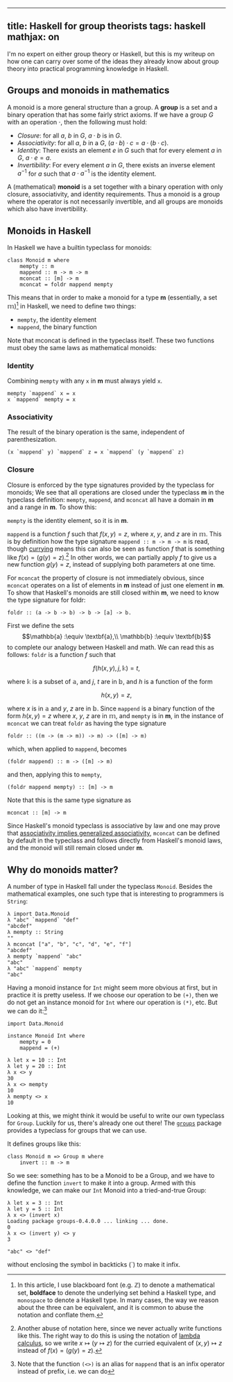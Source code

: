 ----
title: Haskell for group theorists
tags: haskell
mathjax: on
----

I'm no expert on either group theory or Haskell, but this is my writeup on
how one can carry over some of the ideas they already know about group theory
into practical programming knowledge in Haskell.

## Groups and monoids in mathematics

A monoid is a more general structure than a group. A **group** is a set
and a binary operation that has some fairly strict axioms. If we have a
group $G$ with an operation $\cdot$, then the following must hold:

* *Closure*: for all $a$, $b$ in $G$, $a \cdot b$ is in $G$.
* *Associativity*: for all $a$, $b$ in a $G$,
  $(a \cdot b) \cdot c = a \cdot (b \cdot c)$.
* *Identity*: There exists an element $e$ in $G$ such that for every element
  $a$ in $G$, $a \cdot e = a$.
* *Invertibility*: For every element  $a$ in $G$, there exists an
  inverse element $a^{-1}$ for $a$ such that $a \cdot a^{-1}$ is the identity
  element.

A (mathematical) **monoid** is a set together with a binary operation
with only closure, associativity, and identity requirements.
Thus a monoid is a group where the operator is not necessarily
invertible, and all groups are monoids which also have invertibility.

## Monoids in Haskell

In Haskell we have a builtin typeclass for monoids:

````{.haskell}
class Monoid m where
    mempty :: m
    mappend :: m -> m -> m
    mconcat :: [m] -> m
    mconcat = foldr mappend mempty
````

This means that in order to make a monoid for a type **m** (essentially,
a set $\mathbb{m}$)[^sets] in Haskell, we need to define two things:

- `mempty`, the identity element
- `mappend`, the binary function

Note that mconcat is defined in the typeclass itself. These two
functions must obey the same laws as mathematical monoids:

### Identity

Combining `mempty` with any `x` in **m** must always yield `x`.

````{.haskell}
mempty `mappend` x = x
x `mappend` mempty = x
````

### Associativity

The result of the binary operation is the same, independent of
parenthesization.

````{.haskell}
(x `mappend` y) `mappend` z = x `mappend` (y `mappend` z)
````
### Closure

Closure is enforced by the type signatures provided by the
typeclass for monoids; We see that all operations are closed under the
typeclass **m** in the typeclass definition: `mempty`, `mappend`, and
`mconcat` all have a domain in **m** and a range in **m**. To show this:

`mempty` is the identity element, so it is in **m**.

`mappend` is a function $f$ such that $f(x, y) = z$, where $x$, $y$,
and $z$ are in $\mathbb{m}$. This is by definition how the type signature
`mappend :: m -> m -> m` is read,
though
[currying](https://en.wikipedia.org/wiki/Currying)
means this can also be seen as function $f$ that is something like
$f(x) = \big(g(y) = z\big)$.[^lambda]
In other words, we can partially apply $f$ to give us a new function $g(y) = z$,
instead of supplying both parameters at one time.

For `mconcat` the property of closure is not immediately obvious, since
`mconcat` operates on a list of elements in **m** instead of just one
element in **m**. To show that Haskell's monoids are still closed within
**m**, we need to know the type signature for foldr:

````{.haskell}
foldr :: (a -> b -> b) -> b -> [a] -> b.
````
First we define the sets
$$\mathbb{a} :\equiv \textbf{a},\\
\mathbb{b} :\equiv \textbf{b}$$
to complete our analogy between Haskell and math.
We can read this as follows: `foldr` is a function $f$ such that

$$ f\big(h(x, y),\, j,\, \mathbb{k}\big) = t, $$

where $\mathbb{k}$ is a subset of $\mathbb{a}$, and $j$, $t$ are in $\mathbb{b}$, and $h$ is a
function of the form

$$ h(x, y) = z, $$

where $x$ is in $\mathbb{a}$ and $y$, $z$ are in $\mathbb{b}$. 
Since `mappend` is a binary function of the form $h(x, y) = z$ where $x$, $y$,
$z$ are in $\mathbb{m}$, and `mempty` is in **m**, in the instance of `mconcat` we can
treat `foldr` as having the type signature

````{.haskell}
foldr :: ((m -> (m -> m)) -> m) -> ([m] -> m)
````

which, when applied to `mappend`, becomes

````{.haskell}
(foldr mappend) :: m -> ([m] -> m)
````

and then, applying this to `mempty`,

````{.haskell}
(foldr mappend mempty) :: [m] -> m
````

Note that this is the same type signature as

```{.haskell}
mconcat :: [m] -> m
```

Since Haskell's monoid typeclass is associative by law and one may
prove that
[associativity implies generalized associativity](http://groupprops.subwiki.org/wiki/Associative_implies_generalized_associative),
`mconcat` can be defined by default in the typeclass and follows directly
from Haskell's monoid laws, and the monoid will still remain closed under
**m**.

## Why do monoids matter?

A number of type in Haskell fall under the typeclass `Monoid`.
Besides the mathematical examples, one such type that is interesting to
programmers is `String`:

```{.haskell}
λ import Data.Monoid
λ "abc" `mappend` "def"
"abcdef"
λ mempty :: String
""
λ mconcat ["a", "b", "c", "d", "e", "f"]
"abcdef"
λ mempty `mappend` "abc"
"abc"
λ "abc" `mappend` mempty
"abc"
```

Having a monoid instance for `Int` might seem more obvious at first, but
in practice it is pretty useless. If we choose our operation to be
`(+)`, then we do not get an instance monoid for `Int` where our operation
is `(*)`, etc. But we can do it:[^mappend]

```{.haskell}
import Data.Monoid

instance Monoid Int where
    mempty = 0
    mappend = (+)
```

```{.haskell}
λ let x = 10 :: Int
λ let y = 20 :: Int
λ x <> y
30
λ x <> mempty
10
λ mempty <> x
10
```

Looking at this, we might think it would be useful to write our own typeclass
for `Group`. Luckily for us, there's already one out there! The
[`groups`](http://hackage.haskell.org/package/groups-0.4.0.0)
package provides a typeclass for groups that we can use.

It defines groups like this:
```{.haskell}
class Monoid m => Group m where
    invert :: m -> m
```
So we see: something has to be a Monoid to be a Group, and we have to define
the function `invert` to make it into a group. Armed with this knowledge, we
can make our `Int` Monoid into a tried-and-true Group:

```{.haskell}
λ let x = 3 :: Int
λ let y = 5 :: Int
λ x <> (invert x)
Loading package groups-0.4.0.0 ... linking ... done.
0
λ x <> (invert y) <> y
3
```

[^sets]: In this article, I use blackboard font
(e.g. $\mathbb{Z}$)
to denote a
mathematical set, **boldface** to denote the underlying set behind a
Haskell type, and `monospace` to denote a Haskell type. In many
cases, the way we reason about the three can be equivalent, and it is
common to abuse the notation and conflate them.
[^lambda]: Another abuse of notation here, since we never actually
write functions like this. The right way to do this is using the notation
of [lambda calculus](https://en.wikipedia.org/wiki/Lambda_calculus),
so we write $x \mapsto (y \mapsto z)$ for the curried equivalent of
$(x, y) \mapsto z$
instead of $f(x)=\big(g(y)=z\big)$.
[^mappend]: Note that the function `(<>)` is an alias for `mappend`
that is an infix operator instead of prefix, i.e. we can do
```{.haskell}
"abc" <> "def"
```
without enclosing the symbol in backticks (\`) to make it infix.

